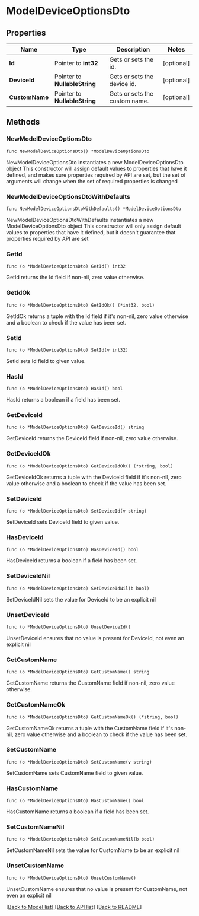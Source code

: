 # ModelDeviceOptionsDto

## Properties

Name | Type | Description | Notes
------------ | ------------- | ------------- | -------------
**Id** | Pointer to **int32** | Gets or sets the id. | [optional] 
**DeviceId** | Pointer to **NullableString** | Gets or sets the device id. | [optional] 
**CustomName** | Pointer to **NullableString** | Gets or sets the custom name. | [optional] 

## Methods

### NewModelDeviceOptionsDto

`func NewModelDeviceOptionsDto() *ModelDeviceOptionsDto`

NewModelDeviceOptionsDto instantiates a new ModelDeviceOptionsDto object
This constructor will assign default values to properties that have it defined,
and makes sure properties required by API are set, but the set of arguments
will change when the set of required properties is changed

### NewModelDeviceOptionsDtoWithDefaults

`func NewModelDeviceOptionsDtoWithDefaults() *ModelDeviceOptionsDto`

NewModelDeviceOptionsDtoWithDefaults instantiates a new ModelDeviceOptionsDto object
This constructor will only assign default values to properties that have it defined,
but it doesn't guarantee that properties required by API are set

### GetId

`func (o *ModelDeviceOptionsDto) GetId() int32`

GetId returns the Id field if non-nil, zero value otherwise.

### GetIdOk

`func (o *ModelDeviceOptionsDto) GetIdOk() (*int32, bool)`

GetIdOk returns a tuple with the Id field if it's non-nil, zero value otherwise
and a boolean to check if the value has been set.

### SetId

`func (o *ModelDeviceOptionsDto) SetId(v int32)`

SetId sets Id field to given value.

### HasId

`func (o *ModelDeviceOptionsDto) HasId() bool`

HasId returns a boolean if a field has been set.

### GetDeviceId

`func (o *ModelDeviceOptionsDto) GetDeviceId() string`

GetDeviceId returns the DeviceId field if non-nil, zero value otherwise.

### GetDeviceIdOk

`func (o *ModelDeviceOptionsDto) GetDeviceIdOk() (*string, bool)`

GetDeviceIdOk returns a tuple with the DeviceId field if it's non-nil, zero value otherwise
and a boolean to check if the value has been set.

### SetDeviceId

`func (o *ModelDeviceOptionsDto) SetDeviceId(v string)`

SetDeviceId sets DeviceId field to given value.

### HasDeviceId

`func (o *ModelDeviceOptionsDto) HasDeviceId() bool`

HasDeviceId returns a boolean if a field has been set.

### SetDeviceIdNil

`func (o *ModelDeviceOptionsDto) SetDeviceIdNil(b bool)`

 SetDeviceIdNil sets the value for DeviceId to be an explicit nil

### UnsetDeviceId
`func (o *ModelDeviceOptionsDto) UnsetDeviceId()`

UnsetDeviceId ensures that no value is present for DeviceId, not even an explicit nil
### GetCustomName

`func (o *ModelDeviceOptionsDto) GetCustomName() string`

GetCustomName returns the CustomName field if non-nil, zero value otherwise.

### GetCustomNameOk

`func (o *ModelDeviceOptionsDto) GetCustomNameOk() (*string, bool)`

GetCustomNameOk returns a tuple with the CustomName field if it's non-nil, zero value otherwise
and a boolean to check if the value has been set.

### SetCustomName

`func (o *ModelDeviceOptionsDto) SetCustomName(v string)`

SetCustomName sets CustomName field to given value.

### HasCustomName

`func (o *ModelDeviceOptionsDto) HasCustomName() bool`

HasCustomName returns a boolean if a field has been set.

### SetCustomNameNil

`func (o *ModelDeviceOptionsDto) SetCustomNameNil(b bool)`

 SetCustomNameNil sets the value for CustomName to be an explicit nil

### UnsetCustomName
`func (o *ModelDeviceOptionsDto) UnsetCustomName()`

UnsetCustomName ensures that no value is present for CustomName, not even an explicit nil

[[Back to Model list]](../README.md#documentation-for-models) [[Back to API list]](../README.md#documentation-for-api-endpoints) [[Back to README]](../README.md)



